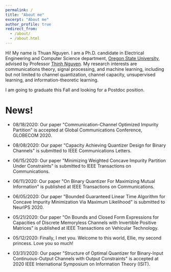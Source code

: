 ```yaml
---
permalink: /
title: "About me"
excerpt: "About me"
author_profile: true
redirect_from: 
  - /about/
  - /about.html
---
```


Hi! My name is Thuan Nguyen. I am a Ph.D. candidate in Electrical Engineering and Computer Science department, [Oregon State University](https://oregonstate.edu), advised by Professor [Thinh Nguyen](http://web.engr.oregonstate.edu/~thinhq/). My research interests are communications theory, signal processing, and machine learning, including but not limited to channel quantization, channel capacity, unsupervised learning, and information-theoretic learning. 

I am going to graduate this Fall and looking for a Postdoc position.  

News!
======

* 08/18/2020: Our paper "Communication-Channel Optimized Impurity Partition" is accepted at Global Communications Conference, GLOBECOM 2020.

* 08/08/2020: Our paper "Capacity Achieving Quantizer Design for Binary Channels" is submitted to IEEE Communications Letters.

* 06/15/2020: Our paper "Minimizing Weighted Concave Impurity Partition Under Constraints" is submitted to IEEE Transactions on Communications.

* 06/11/2020: Our paper "On Binary Quantizer For Maximizing Mutual Information" is published at IEEE Transactions on Communications.

* 06/05/2020: Our paper "Bounded Guaranteed Linear Time Algorithm for Concave Impurity Minimization Via Maximum Likelihood" is submitted to NeurIPS 2020.

* 05/21/2020: Our paper "On Bounds and Closed Form Expressions for Capacities of Discrete Memoryless Channels with Invertible Positive Matrices" is published at IEEE Transactions on Vehicular Technology.

* 05/12/2020: Finally, I met you. Welcome to this world, Ellie, my second princess. Love you so much!

* 03/31/2020: Our paper "Structure of Optimal Quantizer for Binary-Input Continuous-Output Channels with Output Constraints" is accepted at 2020 IEEE International Symposium on Information Theory (ISIT).
